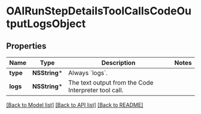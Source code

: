 # OAIRunStepDetailsToolCallsCodeOutputLogsObject

## Properties
Name | Type | Description | Notes
------------ | ------------- | ------------- | -------------
**type** | **NSString*** | Always &#x60;logs&#x60;. | 
**logs** | **NSString*** | The text output from the Code Interpreter tool call. | 

[[Back to Model list]](../README.md#documentation-for-models) [[Back to API list]](../README.md#documentation-for-api-endpoints) [[Back to README]](../README.md)


